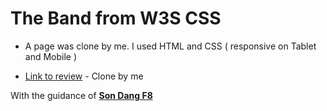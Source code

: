 # The Band from W3S CSS

- A page was clone by me. I used HTML and CSS ( responsive on Tablet and Mobile )

- [Link to review](https://w3s-theband.netlify.app/) - Clone by me

With the guidance of **[Son Dang F8](https://fullstack.edu.vn/courses)**
